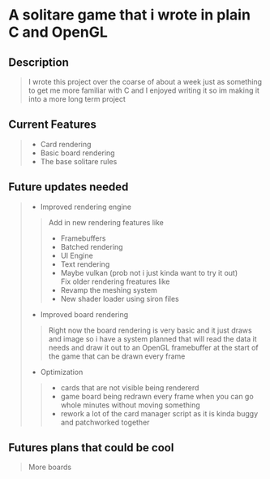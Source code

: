 # A solitare game that i wrote in plain C and OpenGL

## Description
> I wrote this project over the coarse of about a week just as something to get me more familiar with C and I enjoyed writing it so im making it into a more long term project

## Current Features
> - Card rendering <br />
> - Basic board rendering <br />
> - The base solitare rules <br />

## Future updates needed
> - Improved rendering engine <br />
>> Add in new rendering features like <br />
>> - Framebuffers <br />
>> - Batched rendering <br />
>> - UI Engine <br />
>> - Text rendering <br />
>> - Maybe vulkan (prob not i just kinda want to try it out)<br />
>> Fix older rendering freatures like <br />
>> - Revamp the meshing system
>> - New shader loader using siron files
> - Improved board rendering <br />
>> Right now the board rendering is very basic and it just draws and image so i have a system planned that will read the data it needs and draw it out to an OpenGL framebuffer at the start of the game that can be drawn every frame <br />
> - Optimization <br />
>> - cards that are not visible being rendererd <br />
>> - game board being redrawn every frame when you can go whole minutes without moving something <br />
>> - rework a lot of the card manager script as it is kinda buggy and patchworked together

## Futures plans that could be cool
> More boards <br />